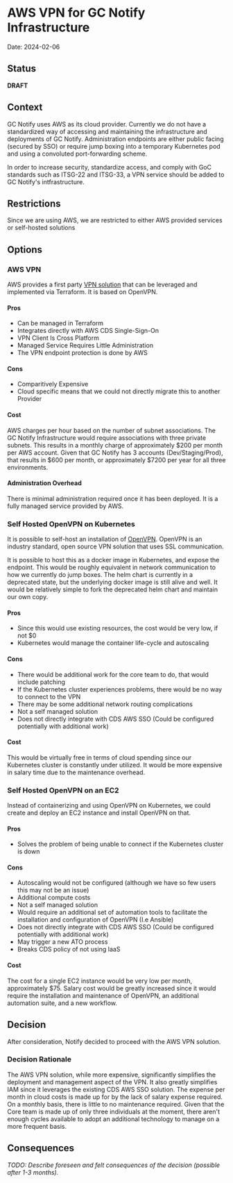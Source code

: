 # AWS VPN for GC Notify Infrastructure
Date: 2024-02-06

## Status

**DRAFT**

## Context

GC Notify uses AWS as its cloud provider. Currently we do not have a standardized way of accessing and maintaining the infrastructure and deployments of GC Notify. Administration endpoints are either public facing (secured by SSO) or require jump boxing into a temporary Kubernetes pod and using a convoluted port-forwarding scheme. 

In order to increase security, standardize access, and comply with GoC standards such as ITSG-22 and ITSG-33, a VPN service should be added to GC Notify's intfrastructure.

## Restrictions

Since we are using AWS, we are restricted to either AWS provided services or self-hosted solutions

## Options

### AWS VPN

AWS provides a first party [VPN solution](https://aws.amazon.com/vpn/) that can be leveraged and implemented via Terraform. It is based on OpenVPN.

#### Pros

- Can be managed in Terraform
- Integrates directly with AWS CDS Single-Sign-On
- VPN Client Is Cross Platform
- Managed Service Requires Little Administration
- The VPN endpoint protection is done by AWS

#### Cons

- Comparitively Expensive
- Cloud specific means that we could not directly migrate this to another Provider

#### Cost

AWS charges per hour based on the number of subnet associations. The GC Notify Infrastructure would require associations with three private subnets. This results in a monthly charge of approximately $200 per month per AWS account. Given that GC Notify has 3 accounts (Dev/Staging/Prod), that results in $600 per month, or approximately $7200 per year for all three environments.

#### Administration Overhead

There is minimal administration required once it has been deployed. It is a fully managed service provided by AWS.

### Self Hosted OpenVPN on Kubernetes

It is possible to self-host an installation of [OpenVPN](https://openvpn.net/). OpenVPN is an industry standard, open source VPN solution that uses SSL communication. 

It is possible to host this as a docker image in Kubernetes, and expose the endpoint. This would be roughly equivalent in network communication to how we currently do jump boxes. The helm chart is currently in a deprecated state, but the underlying docker image is still alive and well. It would be relatively simple to fork the deprecated helm chart and maintain our own copy.

#### Pros
- Since this would use existing resources, the cost would be very low, if not $0
- Kubernetes would manage the container life-cycle and autoscaling

#### Cons
- There would be additional work for the core team to do, that would include patching
- If the Kubernetes cluster experiences problems, there would be no way to connect to the VPN
- There may be some additional network routing complications
- Not a self managed solution
- Does not directly integrate with CDS AWS SSO (Could be configured potentially with additional work)

#### Cost

This would be virtually free in terms of cloud spending since our Kubernetes cluster is constantly under utilized. It would be more expensive in salary time due to the maintenance overhead.

### Self Hosted OpenVPN on an EC2

Instead of containerizing and using OpenVPN on Kubernetes, we could create and deploy an EC2 instance and install OpenVPN on that.

#### Pros
- Solves the problem of being unable to connect if the Kubernetes cluster is down

#### Cons
- Autoscaling would not be configured (although we have so few users this may not be an issue)
- Additional compute costs
- Not a self managed solution
- Would require an additional set of automation tools to facilitate the installation and configuration of OpenVPN (I.e Ansible)
- Does not directly integrate with CDS AWS SSO (Could be configured potentially with additional work)
- May trigger a new ATO process
- Breaks CDS policy of not using IaaS

#### Cost
The cost for a single EC2 instance would be very low per month, approximately $75. Salary cost would be greatly increased since it would require the installation and maintenance of OpenVPN, an additional automation suite, and a new workflow.

## Decision

After consideration, Notify decided to proceed with the AWS VPN solution. 

### Decision Rationale

The AWS VPN solution, while more expensive, significantly simplifies the deployment and management aspect of the VPN. It also greatly simplifies IAM since it leverages the existing CDS AWS SSO solution. The expense per month in cloud costs is made up for by the lack of salary expense required. On a monthly basis, there is little to no maintenance required. Given that the Core team is made up of only three individuals at the moment, there aren't enough cycles available to adopt an additional technology to manage on a more frequent basis.

## Consequences

_TODO: Describe foreseen and felt consequences of the decision (possible after 1-3 months)._
